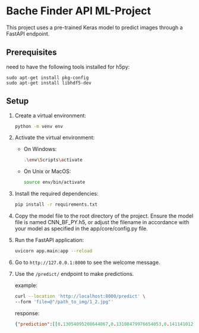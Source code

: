 # Bache Finder API ML-Project

This project uses a pre-trained Keras model to predict images through a FastAPI endpoint.

## Prerequisites

need to have the following tools installed for h5py:

```
sudo apt-get install pkg-config
sudo apt-get install libhdf5-dev
```

## Setup

1. Create a virtual environment:
    ```sh
    python -m venv env
    ```

2. Activate the virtual environment:
    - On Windows:
        ```sh
        .\env\Scripts\activate
        ```
    - On Unix or MacOS:
        ```sh
        source env/bin/activate
        ```

3. Install the required dependencies:
    ```sh
    pip install -r requirements.txt
    ```
4. Copy the model file to the root directory of the project. Ensure the model file is named CNN_BF_PY.h5, or adjust the filename in accordance with your model as specified in the app/core/config.py file.

5. Run the FastAPI application:
    ```sh
    uvicorn app.main:app --reload
    ```

6. Go to `http://127.0.0.1:8000` to see the welcome message.

7. Use the `/predict/` endpoint to make predictions.

    example:
    ```sh
    curl --location 'http://localhost:8000/predict' \
    --form 'file=@"/path_to_img/1_2.jpg"'
    ```
    response:

    ```json
    {"prediction":[[0.13054095208644867,0.13108479976654053,0.14114101231098175,0.09955856949090958,0.11344218999147415,0.06351987272500992,0.03114495612680912,0.08905033767223358,0.03987095132470131,0.07407043874263763,0.08657591044902802]]}
    ```